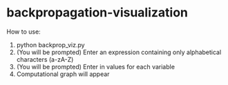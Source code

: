 # backpropagation-visualization

How to use:
1. python backprop_viz.py
2. (You will be prompted) Enter an expression containing only alphabetical characters (a-zA-Z)
3. (You will be prompted) Enter in values for each variable
4. Computational graph will appear
